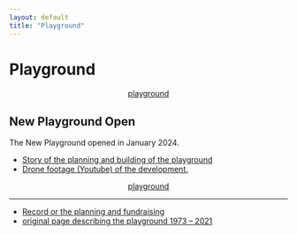 ```yaml
---
layout: default
title: "Playground"
---
```


# Playground

<center>

[playground](newplayground_files/image001.jpg)

</center>


## New Playground Open

The New Playground opened in January 2024.

* [Story of the planning and building of the playground](newplayground)
* [Drone footage (Youtube) of the development.](https://youtu.be/cbQoS2KtE6E)

<center>

[playground](newplayground_files/image012.jpg)

</center>

----

* [Record or the planning and fundraising](playgroundplanning)
* [original page describing the playground  1973 &ndash; 2021](originalplayground)